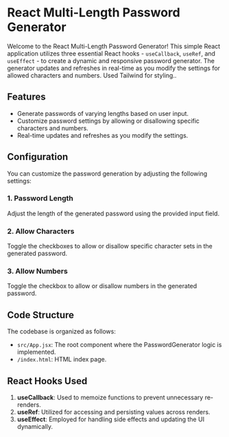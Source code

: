 # React Multi-Length Password Generator

Welcome to the React Multi-Length Password Generator! This simple React application utilizes three essential React hooks - `useCallback`, `useRef`, and `useEffect` - to create a dynamic and responsive password generator. The generator updates and refreshes in real-time as you modify the settings for allowed characters and numbers.
Used Tailwind for styling..
## Features

- Generate passwords of varying lengths based on user input.
- Customize password settings by allowing or disallowing specific characters and numbers.
- Real-time updates and refreshes as you modify the settings.


## Configuration

You can customize the password generation by adjusting the following settings:

### 1. Password Length

Adjust the length of the generated password using the provided input field.

### 2. Allow Characters

Toggle the checkboxes to allow or disallow specific character sets in the generated password.

### 3. Allow Numbers

Toggle the checkbox to allow or disallow numbers in the generated password.

## Code Structure

The codebase is organized as follows:

- `src/App.jsx`: The root component where the PasswordGenerator logic is implemented.
- `/index.html`: HTML index page.
## React Hooks Used

1. **useCallback**: Used to memoize functions to prevent unnecessary re-renders.
2. **useRef**: Utilized for accessing and persisting values across renders.
3. **useEffect**: Employed for handling side effects and updating the UI dynamically.
